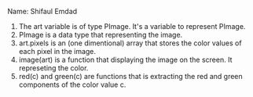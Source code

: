 Name: Shifaul Emdad

1. The art variable is of type PImage. It's a variable to represent PImage.
2. PImage is a data type that representing the image.
3. art.pixels is an (one dimentional) array that stores the color values of each pixel in the image.
4. image(art) is a function that displaying the image on the screen. It represeting the color.
5. red(c) and green(c) are functions that is extracting the red and green components of the color value c.


